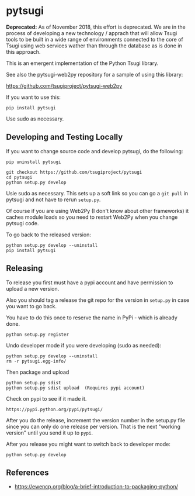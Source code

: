 # pytsugi


**Deprecated:** As of November 2018, this effort is deprecated.
We are in the process of developing a new technology / apprach
that will allow Tsugi tools to be built in a wide range of environments
connected to the core of Tsugi using web services wather than through
the database as is done in this approach.

This is an emergent implementation of the Python Tsugi library.

See also the pytsugi-web2py repository for a sample of using this library:

https://github.com/tsugiproject/pytsugi-web2py

If you want to use this:

    pip install pytsugi

Use sudo as necessary.

Developing and Testing Locally
------------------------------

If you want to change source code and develop pytsugi, do the following:

    pip uninstall pytsugi

    git checkout https://github.com/tsugiproject/pytsugi
    cd pytsugi
    python setup.py develop

Usie sudo as necessary.  This sets up a soft link so you can go
a `git pull` in pytsugi and not have to rerun `setup.py`.

Of course if you are using Web2Py (I don't know about other
frameworks) it caches module loads so you need to restart Web2Py
when you change pytsugi code.

To go back to the released version:

    python setup.py develop --uninstall
    pip install pytsugi

Releasing
---------

To release you first must have a pypi account and have permission to upload
a new version.

Also you should tag a release the git repo for the version in `setup.py`
in case you want to go back.

You have to do this once to reserve the name in PyPi - which is already done.

    python setup.py register

Undo developer mode if you were developing (sudo as needed):

    python setup.py develop --uninstall
    rm -r pytsugi.egg-info/

Then package and upload

    python setup.py sdist
    python setup.py sdist upload  (Requires pypi account)

Check on pypi to see if it made it.

    https://pypi.python.org/pypi/pytsugi/

After you do the release, increment the version number in the setup.py file since
you can only do one release per version.  That is the next "working version" until
you send it up to `pypi`.

After you release you might want to switch back to developer mode:

    python setup.py develop

References
----------

* https://ewencp.org/blog/a-brief-introduction-to-packaging-python/


